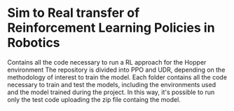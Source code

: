 # Sim to Real transfer of Reinforcement Learning Policies in Robotics

Contains all the code necessary to run a RL approach for the Hopper environment
The repository is divided into PPO and UDR, depending on the methodology of interest to train the model.
Each folder contains all the code necessary to train and test the models, including the environments used and the model trained during the project. In this way, it's possible to run only the test code uploading the zip file containg the model.

